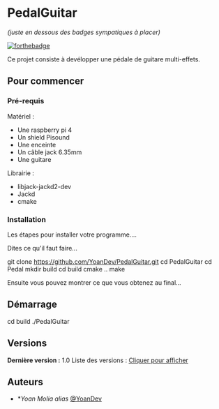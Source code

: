 # PedalGuitar
_(juste en dessous des badges sympatiques à placer)_

[![forthebadge](https://img.shields.io/badge/C-00599C?style=for-the-badge&logo=c&logoColor=white)](http://forthebadge.com) 

Ce projet consiste à devélopper une pédale de guitare multi-effets.


## Pour commencer



### Pré-requis

Matériel :
  - Une raspberry pi 4
  - Un shield Pisound
  - Une enceinte
  - Un câble jack 6.35mm
  - Une guitare

Librairie :
  - libjack-jackd2-dev
  - Jackd
  - cmake

### Installation

Les étapes pour installer votre programme....

Dites ce qu'il faut faire...

git clone https://github.com/YoanDev/PedalGuitar.git
cd PedalGuitar
cd Pedal
mkdir build
cd build
cmake ..
make 



Ensuite vous pouvez montrer ce que vous obtenez au final...

## Démarrage

cd build
./PedalGuitar



## Versions
**Dernière version :** 1.0
Liste des versions : [Cliquer pour afficher](https://github.com/YoanDev/PedalGuitar/tags)

## Auteurs
* **Yoan Molia* _alias_ [@YoanDev](https://github.com/YoanDev)



